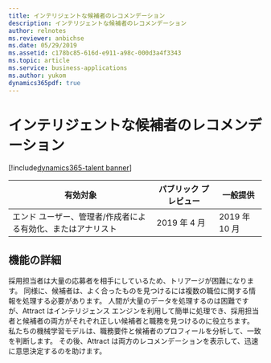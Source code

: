 ```yaml
---
title: インテリジェントな候補者のレコメンデーション
description: インテリジェントな候補者のレコメンデーション
author: relnotes
ms.reviewer: anbichse
ms.date: 05/29/2019
ms.assetid: c178bc85-616d-e911-a98c-000d3a4f3343
ms.topic: article
ms.service: business-applications
ms.author: yukom
dynamics365pdf: true
---
```

# インテリジェントな候補者のレコメンデーション
[!include[dynamics365-talent banner](../includes/dynamics365-talent.md)]

| 有効対象    |  パブリック プレビュー | 一般提供 | 
| ---------- | ---------- |---------- |
|エンド ユーザー、管理者/作成者による有効化、またはアナリスト|2019 年 4 月| 2019 年 10 月|






## 機能の詳細
<!--feature detail start -->
採用担当者は大量の応募者を相手にしているため、トリアージが困難になります。 同様に、候補者は、よく合ったものを見つけるには複数の職位に関する情報を処理する必要があります。 人間が大量のデータを処理するのは困難ですが、Attract はインテリジェンス エンジンを利用して簡単に処理でき、採用担当者と候補者の両方がそれぞれ正しい候補者と職務を見つけるのに役立ちます。 私たちの機械学習モデルは、職務要件と候補者のプロフィールを分析して、一致を判断します。 その後、Attract は両方のレコメンデーションを表示して、迅速に意思決定するのを助けます。  

<!--feature detail end -->










